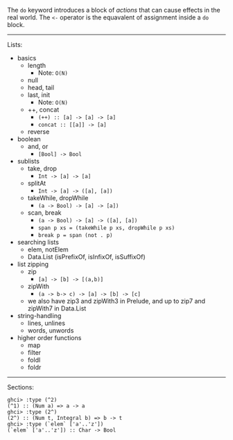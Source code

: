 The `do` keyword introduces a block of _actions_ that can cause effects in the real world. The `<-` operator is the equavalent of assignment inside a `do` block.

----

Lists:

* basics
  * length
    * Note: `O(N)`
  * null
  * head, tail
  * last, init
    * Note: `O(N)`
  * ++, concat
    * `(++) :: [a] -> [a] -> [a]`
    * `concat :: [[a]] -> [a]`
  * reverse
* boolean
  * and, or
    * `[Bool] -> Bool`
* sublists
  * take, drop
    * `Int -> [a] -> [a]`
  * splitAt
    * `Int -> [a] -> ([a], [a])`
  * takeWhile, dropWhile
    * `(a -> Bool) -> [a] -> [a])`
  * scan, break
    * `(a -> Bool) -> [a] -> ([a], [a])`
    * `span p xs = (takeWhile p xs, dropWhile p xs)`
    * `break p = span (not . p)`
* searching lists
  * elem, notElem
  * Data.List (isPrefixOf, isInfixOf, isSuffixOf)
* list zipping
  * zip
    * `[a] -> [b] -> [(a,b)]`
  * zipWith
    * `(a -> b-> c) -> [a] -> [b] -> [c]`
  * we also have zip3 and zipWith3 in Prelude, and up to zip7 and zipWith7 in Data.List
* string-handling
  * lines, unlines
  * words, unwords
* higher order functions
  * map
  * filter
  * foldl
  * foldr

----

Sections:

    ghci> :type (^2)
    (^1) :: (Num a) => a -> a
    ghci> :type (2^)
    (2^) :: (Num t, Integral b) => b -> t
    ghci> :type (`elem` ['a'..'z'])
    (`elem` ['a'..'z']) :: Char -> Bool
